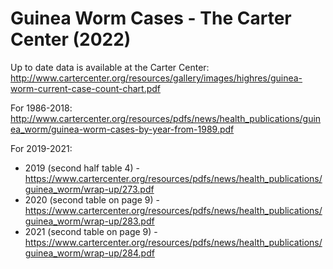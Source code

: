 # Guinea Worm Cases - The Carter Center (2022)

Up to date data is available at the Carter Center:
http://www.cartercenter.org/resources/gallery/images/highres/guinea-worm-current-case-count-chart.pdf

For 1986-2018: 
http://www.cartercenter.org/resources/pdfs/news/health_publications/guinea_worm/guinea-worm-cases-by-year-from-1989.pdf

For 2019-2021:
 - 2019 (second half table 4) -https://www.cartercenter.org/resources/pdfs/news/health_publications/guinea_worm/wrap-up/273.pdf
 - 2020 (second table on page 9) - https://www.cartercenter.org/resources/pdfs/news/health_publications/guinea_worm/wrap-up/283.pdf
 - 2021 (second table on page 9) - https://www.cartercenter.org/resources/pdfs/news/health_publications/guinea_worm/wrap-up/284.pdf